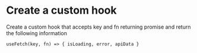 # Create a custom hook 

Create a custom hook that accepts key and fn returning promise and return the following information

`
useFetch(key, fn) => { isLoading, error, apiData }
`